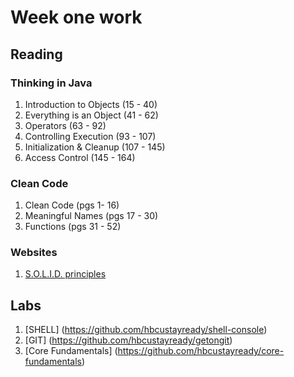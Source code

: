 # Week one work
## Reading
### Thinking in Java
1. Introduction to Objects (15 - 40)
2. Everything is an Object (41 - 62)
3. Operators (63 - 92)
4. Controlling Execution (93 - 107)
5. Initialization & Cleanup (107 - 145)
6. Access Control (145 - 164)

### Clean Code
1. Clean Code (pgs 1- 16)
2. Meaningful Names (pgs 17 - 30)
3. Functions (pgs 31 - 52)

### Websites
1. [S.O.L.I.D. principles](https://medium.com/@dhkelmendi/solid-principles-made-easy-67b1246bcdf)

## Labs

1. [SHELL] (https://github.com/hbcustayready/shell-console)
2. [GIT] (https://github.com/hbcustayready/getongit)
3. [Core Fundamentals] (https://github.com/hbcustayready/core-fundamentals)